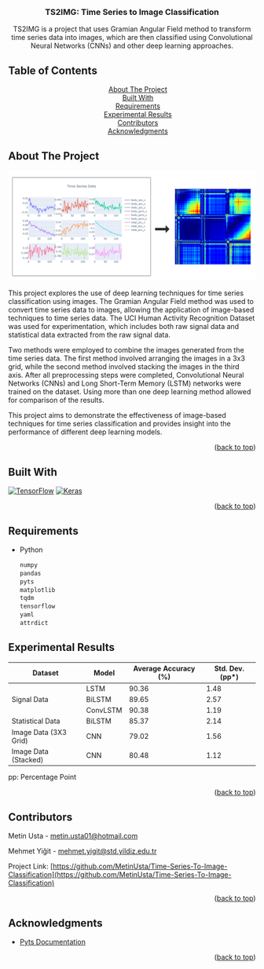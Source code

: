 <a name="readme-top"></a>

<!-- PROJECT LOGO -->
<br />
<div align="center">
  <h3 align="center"><b>TS2IMG: Time Series to Image Classification</b></h3>

  <p align="center">
    TS2IMG is a project that uses Gramian Angular Field method to transform time series data into images, which are then classified using Convolutional Neural Networks (CNNs) and other deep learning approaches.
    <br />
  </p>
</div>


## Table of Contents
<!-- TABLE OF CONTENTS -->
<div align="center">
  <ul style="list-style: none;">
    <li>
      <a href="#about-the-project">About The Project</a>
    </li>
    <li><a href="#built-with">Built With</a></li>
    <li>
        <a href="#requirements">Requirements</a>
    </li>
    <li><a href="#experimental-results">Experimental Results</a></li>
    <li><a href="#contributors">Contributors</a></li>
    <li><a href="#acknowledgments">Acknowledgments</a></li>
  </ul>
</div>


<!-- ABOUT THE PROJECT -->
## About The Project

[![Product Name Screen Shot][product-screenshot]](https://github.com/MetinUsta/Time-Series-To-Image-Classification)

This project explores the use of deep learning techniques for time series classification using images. The Gramian Angular Field method was used to convert time series data to images, allowing the application of image-based techniques to time series data. The UCI Human Activity Recognition Dataset was used for experimentation, which includes both raw signal data and statistical data extracted from the raw signal data.

Two methods were employed to combine the images generated from the time series data. The first method involved arranging the images in a 3x3 grid, while the second method involved stacking the images in the third axis. After all preprocessing steps were completed, Convolutional Neural Networks (CNNs) and Long Short-Term Memory (LSTM) networks were trained on the dataset. Using more than one deep learning method allowed for comparison of the results.

This project aims to demonstrate the effectiveness of image-based techniques for time series classification and provides insight into the performance of different deep learning models.

<p align="right">(<a href="#readme-top">back to top</a>)</p>



## Built With
[![TensorFlow][Tensorflow.org]][Tensorflow-url] [![Keras][Keras.io]][Keras-url]

<p align="right">(<a href="#readme-top">back to top</a>)</p>



## Requirements

* Python
  ```sh
  numpy
  pandas
  pyts
  matplotlib
  tqdm
  tensorflow
  yaml
  attrdict
  ```

<!-- USAGE EXAMPLES -->
## Experimental Results

<table>
<thead>
  <tr>
    <th>Dataset</th>
    <th>Model</th>
    <th>Average Accuracy (%)</th>
    <th>Std. Dev. (pp*)</th>
  </tr>
</thead>
<tbody>
  <tr>
    <td rowspan="3">Signal Data<br></td>
    <td>LSTM</td>
    <td>90.36</td>
    <td>1.48</td>
  </tr>
  <tr>
    <td>BiLSTM</td>
    <td>89.65</td>
    <td>2.57</td>
  </tr>
  <tr>
    <td>ConvLSTM</td>
    <td>90.38</td>
    <td>1.19</td>
  </tr>
  <tr>
    <td>Statistical Data</td>
    <td>BiLSTM</td>
    <td>85.37</td>
    <td>2.14</td>
  </tr>
  <tr>
    <td>Image Data (3X3 Grid)</td>
    <td>CNN</td>
    <td>79.02</td>
    <td>1.56</td>
  </tr>
  <tr>
    <td>Image Data (Stacked)</td>
    <td>CNN</td>
    <td>80.48</td>
    <td>1.12</td>
  </tr>
</tbody>
</table>

pp: Percentage Point

<p align="right">(<a href="#readme-top">back to top</a>)</p>

<!-- CONTACT -->
## Contributors

Metin Usta - metin.usta01@hotmail.com

Mehmet Yiğit - mehmet.yigit@std.yildiz.edu.tr

Project Link: [https://github.com/MetinUsta/Time-Series-To-Image-Classification](https://github.com/MetinUsta/Time-Series-To-Image-Classification)

<p align="right">(<a href="#readme-top">back to top</a>)</p>



<!-- ACKNOWLEDGMENTS -->
## Acknowledgments

* [Pyts Documentation](https://pyts.readthedocs.io/en/stable/#)

<p align="right">(<a href="#readme-top">back to top</a>)</p>



<!-- MARKDOWN LINKS & IMAGES -->
<!-- https://www.markdownguide.org/basic-syntax/#reference-style-links -->
[contributors-shield]: https://img.shields.io/github/contributors/othneildrew/Best-README-Template.svg?style=for-the-badge
[contributors-url]: https://github.com/othneildrew/Best-README-Template/graphs/contributors
[forks-shield]: https://img.shields.io/github/forks/othneildrew/Best-README-Template.svg?style=for-the-badge
[forks-url]: https://github.com/othneildrew/Best-README-Template/network/members
[stars-shield]: https://img.shields.io/github/stars/othneildrew/Best-README-Template.svg?style=for-the-badge
[stars-url]: https://github.com/othneildrew/Best-README-Template/stargazers
[issues-shield]: https://img.shields.io/github/issues/othneildrew/Best-README-Template.svg?style=for-the-badge
[issues-url]: https://github.com/othneildrew/Best-README-Template/issues
[license-shield]: https://img.shields.io/github/license/othneildrew/Best-README-Template.svg?style=for-the-badge
[license-url]: https://github.com/othneildrew/Best-README-Template/blob/master/LICENSE.txt
[linkedin-shield]: https://img.shields.io/badge/-LinkedIn-black.svg?style=for-the-badge&logo=linkedin&colorB=555
[linkedin-url]: https://linkedin.com/in/othneildrew
[product-screenshot]: assets/tstoimage.png
[Next.js]: https://img.shields.io/badge/next.js-000000?style=for-the-badge&logo=nextdotjs&logoColor=white
[Next-url]: https://nextjs.org/
[React.js]: https://img.shields.io/badge/React-20232A?style=for-the-badge&logo=react&logoColor=61DAFB
[React-url]: https://reactjs.org/
[Vue.js]: https://img.shields.io/badge/Vue.js-35495E?style=for-the-badge&logo=vuedotjs&logoColor=4FC08D
[Vue-url]: https://vuejs.org/
[Angular.io]: https://img.shields.io/badge/Angular-DD0031?style=for-the-badge&logo=angular&logoColor=white
[Angular-url]: https://angular.io/
[Svelte.dev]: https://img.shields.io/badge/Svelte-4A4A55?style=for-the-badge&logo=svelte&logoColor=FF3E00
[Svelte-url]: https://svelte.dev/
[Laravel.com]: https://img.shields.io/badge/Laravel-FF2D20?style=for-the-badge&logo=laravel&logoColor=white
[Laravel-url]: https://laravel.com
[Bootstrap.com]: https://img.shields.io/badge/Bootstrap-563D7C?style=for-the-badge&logo=bootstrap&logoColor=white
[Bootstrap-url]: https://getbootstrap.com
[JQuery.com]: https://img.shields.io/badge/jQuery-0769AD?style=for-the-badge&logo=jquery&logoColor=white
[JQuery-url]: https://jquery.com

[Tensorflow.org]: https://img.shields.io/badge/TensorFlow-%23FF6F00.svg?style=for-the-badge&logo=TensorFlow&logoColor=white
[Tensorflow-url]: https://www.tensorflow.org/

[Keras.io]: https://img.shields.io/badge/Keras-%23D00000.svg?style=for-the-badge&logo=Keras&logoColor=white
[Keras-url]: https://keras.io/